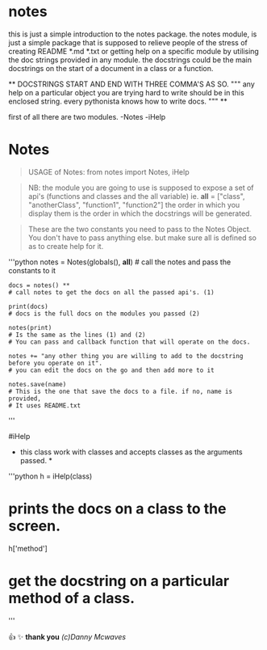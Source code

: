 # notes

this is just a simple introduction to the notes package.
the notes module, is just a simple package that is supposed to relieve people of the
stress of creating README *.md *.txt or getting help on a specific module by utilising
the doc strings provided in any module. the docstrings could be the main docstrings on the
start of a document in a class or a function.

**  DOCSTRINGS START AND END WITH THREE COMMA'S AS SO.
    """
       any help on a particular object you are trying hard to write
       should be in this enclosed string. every pythonista knows how
       to write docs.
    """ **

first of all there are two modules.
    -Notes
    -iHelp

# Notes
> USAGE of Notes:
>    from notes import Notes, iHelp


>    NB: the module you are going to use is supposed to expose a set of api's (functions and classes and the all variable)
>       ie. __all__ = ["class", "anotherClass", "function1", "function2"]
>        the order in which you display them is the order in which the docstrings will be generated.

>    These are the two constants you need to pass to the Notes Object. You don't have to pass anything else.
>    but make sure all is defined so as to create help for it.

'''python
    notes = Notes(globals(), __all__)
    # call the notes and pass the constants to it

    docs = notes() **
    # call notes to get the docs on all the passed api's. (1)

    print(docs)
    # docs is the full docs on the modules you passed (2)

    notes(print)
    # Is the same as the lines (1) and (2)
    # You can pass and callback function that will operate on the docs.

    notes += "any other thing you are willing to add to the docstring before you operate on it".
    # you can edit the docs on the go and then add more to it

    notes.save(name)
    # This is the one that save the docs to a file. if no, name is provided,
    # It uses README.txt

'''

#iHelp
* this class work with classes and accepts classes as the arguments passed. *

'''python
h = iHelp(class)
# prints the docs on a class to the screen.

h['method']
# get the docstring on a particular method of a class.

'''

:+1:
:sparkles:
**thank you**
*\(c\)Danny Mcwaves*